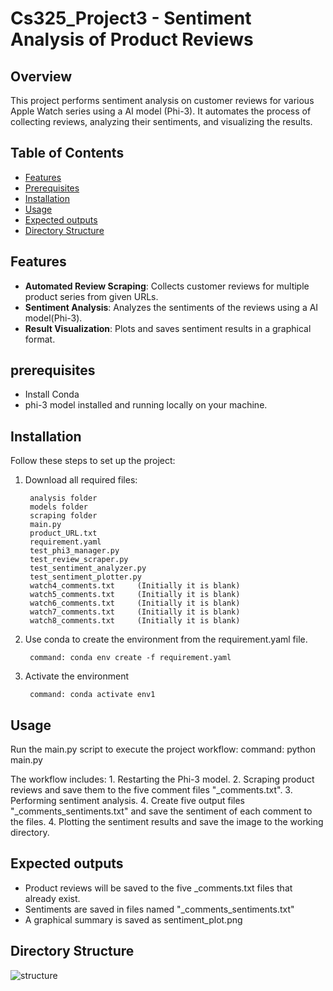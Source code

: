 # Cs325_Project3 - Sentiment Analysis of Product Reviews

## Overview
This project performs sentiment analysis on customer reviews for various Apple Watch series using a AI model (Phi-3). It automates the process of collecting reviews, analyzing their sentiments, and visualizing the results.

## Table of Contents
- [Features](#features)
- [Prerequisites](#prerequisites)
- [Installation](#installation)
- [Usage](#usage)
- [Expected outputs](#expected-outputs)
- [Directory Structure](#directory-structure)

## Features
- **Automated Review Scraping**: Collects customer reviews for multiple product series from given URLs.
- **Sentiment Analysis**: Analyzes the sentiments of the reviews using a AI model(Phi-3).
- **Result Visualization**: Plots and saves sentiment results in a graphical format.

## prerequisites
- Install Conda
- phi-3 model installed and running locally on your machine.


## Installation

Follow these steps to set up the project:
1. Download all required files: 

        analysis folder
        models folder
        scraping folder
        main.py
        product_URL.txt
        requirement.yaml
        test_phi3_manager.py
        test_review_scraper.py
        test_sentiment_analyzer.py
        test_sentiment_plotter.py
        watch4_comments.txt     (Initially it is blank)
        watch5_comments.txt     (Initially it is blank)
        watch6_comments.txt     (Initially it is blank)
        watch7_comments.txt     (Initially it is blank)
        watch8_comments.txt     (Initially it is blank)
        

2. Use conda to create the environment from the requirement.yaml file.

        command: conda env create -f requirement.yaml

3. Activate the environment

        command: conda activate env1


## Usage
Run the main.py script to execute the project workflow:
        command: python main.py

The workflow includes:
        1. Restarting the Phi-3 model.
        2. Scraping product reviews and save them to the five comment files "<device>_comments.txt".
        3. Performing sentiment analysis.
        4. Create five output files "<device>_comments_sentiments.txt" and save the sentiment of each comment to the files.
        4. Plotting the sentiment results and save the image to the working directory.

## Expected outputs
- Product reviews will be saved to the five <device>_comments.txt files that already exist.
- Sentiments are saved in files named "<device>_comments_sentiments.txt"
- A graphical summary is saved as sentiment_plot.png

## Directory Structure
![structure](https://github.com/user-attachments/assets/c2a4c696-ab68-4ce7-86d2-0eb288e34a74)

